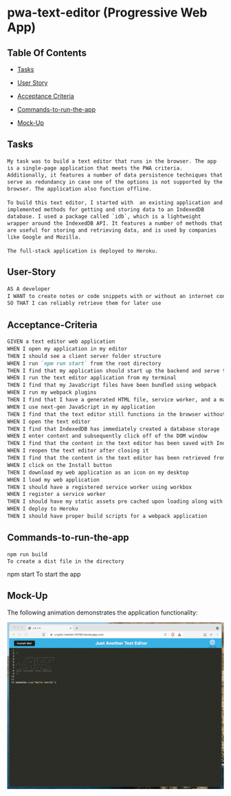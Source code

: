 # pwa-text-editor (Progressive Web App)

## Table Of Contents

- [Tasks](#Tasks)

- [User Story](#User-Story)

- [Acceptance Criteria](Acceptance-Criteria)
- [Commands-to-run-the-app](Commands-to-run-the-app)
- [Mock-Up](#Mock-Up)

## Tasks

```
My task was to build a text editor that runs in the browser. The app is a single-page application that meets the PWA criteria. Additionally, it features a number of data persistence techniques that serve as redundancy in case one of the options is not supported by the browser. The application also function offline.

To build this text editor, I started with  an existing application and implemented methods for getting and storing data to an IndexedDB database. I used a package called `idb`, which is a lightweight wrapper around the IndexedDB API. It features a number of methods that are useful for storing and retrieving data, and is used by companies like Google and Mozilla.

The full-stack application is deployed to Heroku.
```

## User-Story

```md
AS A developer
I WANT to create notes or code snippets with or without an internet connection
SO THAT I can reliably retrieve them for later use
```

## Acceptance-Criteria

```md
GIVEN a text editor web application
WHEN I open my application in my editor
THEN I should see a client server folder structure
WHEN I run `npm run start` from the root directory
THEN I find that my application should start up the backend and serve the client
WHEN I run the text editor application from my terminal
THEN I find that my JavaScript files have been bundled using webpack
WHEN I run my webpack plugins
THEN I find that I have a generated HTML file, service worker, and a manifest file
WHEN I use next-gen JavaScript in my application
THEN I find that the text editor still functions in the browser without errors
WHEN I open the text editor
THEN I find that IndexedDB has immediately created a database storage
WHEN I enter content and subsequently click off of the DOM window
THEN I find that the content in the text editor has been saved with IndexedDB
WHEN I reopen the text editor after closing it
THEN I find that the content in the text editor has been retrieved from our IndexedDB
WHEN I click on the Install button
THEN I download my web application as an icon on my desktop
WHEN I load my web application
THEN I should have a registered service worker using workbox
WHEN I register a service worker
THEN I should have my static assets pre cached upon loading along with subsequent pages and static assets
WHEN I deploy to Heroku
THEN I should have proper build scripts for a webpack application
```
## Commands-to-run-the-app
```
npm run build 
To create a dist file in the directory
```
npm start
To start the app


## Mock-Up
The following animation demonstrates the application functionality:

![yes](Assets/00-demo.gif)
